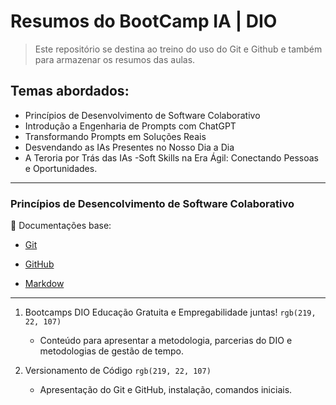 # Resumos do BootCamp IA | DIO

> Este repositório se destina ao treino do uso do Git e Github e também para armazenar os resumos das aulas. 

## Temas abordados: 

- Princípios de Desenvolvimento de Software Colaborativo
- Introdução a Engenharia de Prompts com ChatGPT
- Transformando Prompts em Soluções Reais
- Desvendando as IAs Presentes no Nosso Dia a Dia
- A Teroria por Trás das IAs
-Soft Skills na Era Ágil: Conectando Pessoas e Oportunidades.

-----------------------------------

### Princípios de Desencolvimento de Software Colaborativo

:open_book: Documentações base:

- [Git](https://git-scm.com/docs)

- [GitHub](https://docs.github.com/pt)

- [Markdow](https://docs.github.com/pt/get-started/writing-on-github/getting-started-with-writing-and-formatting-on-github/basic-writing-and-formatting-syntax)

----------------------------------

1. Bootcamps DIO Educação Gratuita e Empregabilidade juntas! `rgb(219, 22, 107)`
    - Conteúdo para apresentar a metodologia, parcerias do DIO e metodologias de gestão de tempo. 

2. Versionamento de Código `rgb(219, 22, 107)`
    - Apresentação do Git e GitHub, instalação, comandos iniciais. 
    
